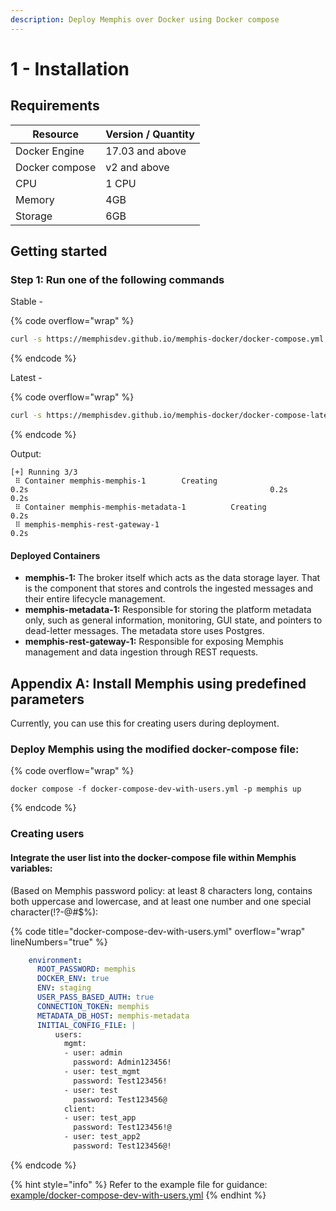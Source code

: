 ```yaml
---
description: Deploy Memphis over Docker using Docker compose
---
```


# 1 - Installation

## Requirements

| Resource       | Version / Quantity |
| -------------- | ------------------ |
| Docker Engine  | 17.03 and above    |
| Docker compose | v2 and above       |
| CPU            | 1 CPU              |
| Memory         | 4GB                |
| Storage        | 6GB                |

## Getting started

### Step 1: Run one of the following commands

Stable -&#x20;

{% code overflow="wrap" %}
```bash
curl -s https://memphisdev.github.io/memphis-docker/docker-compose.yml -o docker-compose.yml && docker compose -f docker-compose.yml -p memphis up
```
{% endcode %}

Latest -

{% code overflow="wrap" %}
```bash
curl -s https://memphisdev.github.io/memphis-docker/docker-compose-latest.yml -o docker-compose-latest.yml && docker compose -f docker-compose-latest.yml -p memphis up
```
{% endcode %}

Output:

```
[+] Running 3/3
 ⠿ Container memphis-memphis-1        Creating                                                      0.2s                                                      0.2s                                                  0.2s
 ⠿ Container memphis-memphis-metadata-1          Creating                                                      0.2s
 ⠿ memphis-memphis-rest-gateway-1                                                  0.2s
```

#### Deployed Containers

* **memphis-1:** The broker itself which acts as the data storage layer. That is the component that stores and controls the ingested messages and their entire lifecycle management.
* **memphis-metadata-1:** Responsible for storing the platform metadata only, such as general information, monitoring, GUI state, and pointers to dead-letter messages. The metadata store uses Postgres.
* **memphis-rest-gateway-1:** Responsible for exposing Memphis management and data ingestion through REST requests.



## Appendix A: Install Memphis using predefined parameters

Currently, you can use this for creating users during deployment.

### Deploy Memphis using the modified docker-compose file:

{% code overflow="wrap" %}
```
docker compose -f docker-compose-dev-with-users.yml -p memphis up
```
{% endcode %}

### Creating users&#x20;

#### Integrate the user list into the docker-compose file within Memphis variables:

(Based on Memphis password policy: at least 8 characters long, contains both uppercase and lowercase, and at least one number and one special character(!?-@#$%):

{% code title="docker-compose-dev-with-users.yml" overflow="wrap" lineNumbers="true" %}
```yaml
    environment:
      ROOT_PASSWORD: memphis
      DOCKER_ENV: true
      ENV: staging
      USER_PASS_BASED_AUTH: true
      CONNECTION_TOKEN: memphis
      METADATA_DB_HOST: memphis-metadata
      INITIAL_CONFIG_FILE: |
          users:
            mgmt:
            - user: admin
              password: Admin123456!
            - user: test_mgmt
              password: Test123456!
            - user: test
              password: Test123456@
            client:
            - user: test_app
              password: Test123456!@
            - user: test_app2
              password: Test123456@!
```
{% endcode %}

{% hint style="info" %}
Refer to the example file for guidance: [example/docker-compose-dev-with-users.yml](https://github.com/memphisdev/memphis-docker/blob/master/examples/docker-compose-dev-with-users.yml)
{% endhint %}
